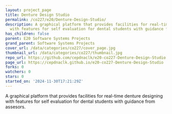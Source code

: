 ```yaml
---
layout: project_page
title: Denture Design Studio
permalink: /co227/e20/Denture-Design-Studio/
description: A graphical platform that provides facilities for real-time denture designing
  with features for self evaluation for dental students with guidance from assesors.
has_children: false
parent: E20 Software Systems Projects
grand_parent: Software Systems Projects
cover_url: /data/categories/co227/cover_page.jpg
thumbnail_url: /data/categories/co227/thumbnail.jpg
repo_url: https://github.com/cepdnaclk/e20-co227-Denture-Design-Studio
page_url: https://cepdnaclk.github.io/e20-co227-Denture-Design-Studio
forks: 0
watchers: 0
stars: 0
started_on: '2024-11-30T17:21:29Z'
---
```


A graphical platform that provides facilities for real-time denture designing with features for self evaluation for dental students with guidance from assesors.